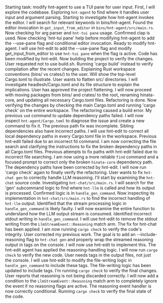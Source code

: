 Starting task: modify hnt-agent to use a TUI pane for user input. First, I will explore the codebase.
Exploring `hnt-agent` to find where it handles user input and argument parsing.
Starting to investigate how hnt-agent invokes the editor. I will search for relevant keywords in bins/hnt-agent.
Found the editor invocation in `get_input_from_editor` in `bins/hnt-agent/src/main.rs`. Now checking for arg parser and `hnt-tui pane` usage.
Confirmed clap is used. Now checking 'hnt-tui pane' help before modifying hnt-agent to add the --use-pane flag and conditional editor invocation.
Ready to modify hnt-agent. I will use hnt-edit to add the --use-pane flag and modify get_input_from_editor to use `hnt-tui pane` when the flag is active.
Code has been modified by hnt-edit. Now building the project to verify the changes.
User requested not to use build.sh. Running 'cargo build' instead to verify compilation after the recent changes.
Explaining Rust workspace conventions (bins/ vs crates/) to the user. Will show the top-level Cargo.toml to illustrate.
User wants to flatten src/ directories. I will investigate headlesh/Cargo.toml and its file structure to explain the implications.
User has approved the project flattening. I will now proceed with moving packages from bins/ and crates/ to the root, renaming hinata-core, and updating all necessary Cargo.toml files.
Refactoring is done. Now verifying the changes by checking the main Cargo.toml and running 'cargo check' on the entire workspace.
The refactoring caused a build error. My previous `sed` command to update dependency paths failed. I will now inspect `hnt-agent/Cargo.toml` to diagnose the issue and create a new command to fix it.
The previous path fix was incomplete. Sibling dependencies also have incorrect paths. I will use hnt-edit to correct all local dependency paths in every Cargo.toml file in the workspace.
Previous hnt-edit failed due to an incorrect fd command. I am now correcting the file search and clarifying the instructions to fix the broken dependency paths in all Cargo.toml files.
Previous attempts to fix paths with hnt-edit failed due to incorrect file searching. I am now using a more reliable `find` command and a focused prompt to correct only the broken `hinata-core` dependency path.
The dependency paths have been corrected by hnt-edit. I will now run 'cargo check' again to finally verify the refactoring.
User wants to fix `hnt-chat gen` to correctly handle LLM reasoning. I'll start by examining the `hnt-chat` source code.
Investigating `hnt-chat/src/main.rs`. I will search for the 'gen' subcommand logic to find where `hnt-llm` is called and how its output is processed.
Confirmed logic is in `handle_gen_command`. Now inspecting its implementation in `hnt-chat/src/main.rs` to find the incorrect handling of `hnt-llm` output.
Identified that the stream processing logic in `handle_gen_command` is likely faulty. I will now examine the entire function to understand how the LLM output stream is consumed.
Identified incorrect stdout writing in `handle_gen_command`. I will use hnt-edit to remove the stdout writing from the `LlmStreamEvent::Reasoning` match arm.
The fix for hnt-chat has been applied. I am now running `cargo check` to verify the code's integrity.
User corrected my previous work. The goal is to add an --include-reasoning flag to `hnt-chat gen` and properly wrap the streamed reasoning output in <think> tags on the console. I will now use hnt-edit to implement this.
The hnt-edit agent has applied the reasoning-handling logic. I will now run `cargo check` to verify the new code.
User needs <think> tags in the output files, not just the console. I will use hnt-edit to modify the file-writing logic in `handle_gen_command` to include these tags.
The file-writing logic has been updated to include <think> tags. I'm running `cargo check` to verify the final changes.
User reports that reasoning is not being discarded correctly. I will now add a condition to the `LlmStreamEvent::Reasoning` match arm to completely ignore the event if no reasoning flags are active.
The reasoning event handler is now correctly conditional. Running `cargo check` to verify the final state of the code.
